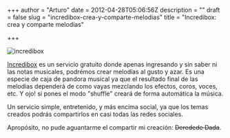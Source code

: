 +++
author = "Arturo"
date = 2012-04-28T05:06:56Z
description = ""
draft = false
slug = "incredibox-crea-y-comparte-melodias"
title = "Incredibox: crea y comparte melodías"

+++

![incredibox](/content/images/2012/04/incredibox.jpg)

[Incredibox](https://www.incredibox.com/) es un servicio gratuito donde apenas ingresando y sin saber ni las notas musicales, podrémos crear melodías al gusto y azar. Es una especie de caja de pandora musical ya que el resultado final de las melodias dependerá de como vayas mezclando los efectos, coros, voces, etc. Y ojo! si pones el modo "shuffle" creará de forma automática la música.

Un servicio simple, entretenido, y más encima social, ya que los temas creados podrás compartirlos en casi todas las redes sociales.

Apropósito, no pude aguantarme el compartir mi creación: ~~Deredede Dada~~.
